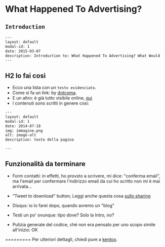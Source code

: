 What Happened To Advertising?
=========================

## `Introduction` 

```txt
---
layout: default
modal-id: 1
date: 2015-03-07
description: Introduction to: What Happened To Advertising? What Would Gossage Do?
---
```



## H2 lo fai così
 - Ecco una lista con un `testo evidenziato`.
 - Come si fa un link: by [dotcoma](http://dotcoma.it).
 - E un altro: è già tutto visibile online, [qui](http://dotcoma.github.io/)
 - I contenuti sono scritti in genere così:
```txt
---
layout: default
modal-id: 1
date: 2014-07-18
img: immagine.png
alt: image-alt
description: testo della pagina

---
```

## Funzionalità da terminare
- Form contatti: in effetti, ho provsto a scrivere, mi dice: "conferma email", ma 
l'email per confermare l'indirizzo email da cui ho scritto non mi è mai arrivata...

- "Tweet to download" button; Leggi anche questa cosa [sullo sharing](http://blog.getsocial.io/why-dark-social-sharing-isnt-light-years-away)
- Disqus: io lo farei dopo, quando avremo un "blog"
- Testi un po' ovunque: tipo dove? Solo la Intro, no?
- Pulizia generale del codice, ché non era pensato per uno scopo simile all'inizio: OK

=========
Per ulteriori dettagli, chiedi pure a [kentoo](http://margiovanni.com).

